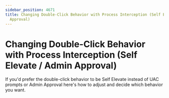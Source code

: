 ```yaml
---
sidebar_position: 4671
title: Changing Double-Click Behavior with Process Interception (Self Elevate / Admin
  Approval)
---
```


# Changing Double-Click Behavior with Process Interception (Self Elevate / Admin Approval)

If you'd prefer the double-click behavior to be Self Elevate instead of UAC prompts or Admin Approval here's how to adjust and decide which behavior you want.